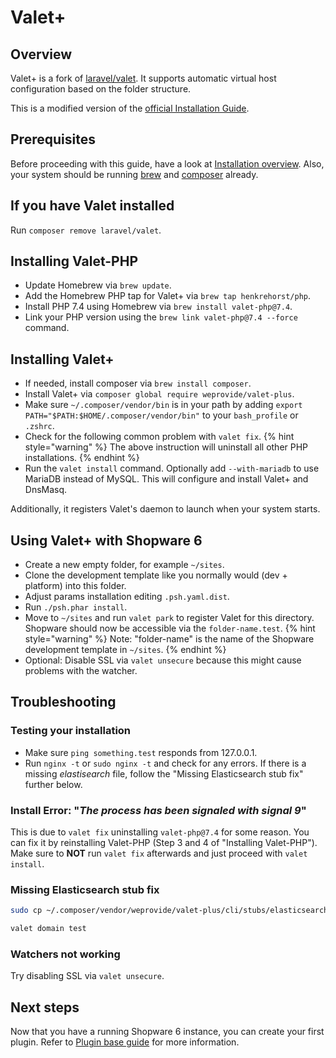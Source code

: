 # Valet+

## Overview

Valet+ is a fork of [laravel/valet](https://github.com/laravel/valet). It supports automatic virtual host configuration based on the folder structure.

This is a modified version of the [official Installation Guide](https://github.com/weprovide/valet-plus/wiki/Installation).

## Prerequisites

Before proceeding with this guide, have a look at [Installation overview](overview.md). Also, your system should be running [brew](https://brew.sh/) and [composer](https://getcomposer.org/) already.

## If you have Valet installed

Run `composer remove laravel/valet`.

## Installing Valet-PHP

- Update Homebrew via `brew update`.
- Add the Homebrew PHP tap for Valet+ via `brew tap henkrehorst/php`.
- Install PHP 7.4 using Homebrew via `brew install valet-php@7.4`.
- Link your PHP version using the `brew link valet-php@7.4 --force` command.

## Installing Valet+

- If needed, install composer via `brew install composer`.
- Install Valet+ via `composer global require weprovide/valet-plus`.
- Make sure `~/.composer/vendor/bin` is in your path by adding `export PATH="$PATH:$HOME/.composer/vendor/bin"` to your `bash_profile` or `.zshrc`.
- Check for the following common problem with `valet fix`. 
{% hint style="warning" %}
The above instruction will uninstall all other PHP installations.
{% endhint %}
- Run the `valet install` command. Optionally add `--with-mariadb` to use MariaDB instead of MySQL. This will configure and install Valet+ and DnsMasq.

Additionally, it registers Valet's daemon to launch when your system starts.

## Using Valet+ with Shopware 6

- Create a new empty folder, for example `~/sites`.
- Clone the development template like you normally would \(dev + platform\) into this folder.
- Adjust params installation editing `.psh.yaml.dist`.
- Run `./psh.phar install`.
- Move to `~/sites` and run `valet park` to register Valet for this directory. Shopware should now be accessible via the `folder-name.test`.
{% hint style="warning" %}
Note: "folder-name" is the name of the Shopware development template in `~/sites`.
{% endhint %}
- Optional: Disable SSL via `valet unsecure` because this might cause problems with the watcher.

## Troubleshooting

### Testing your installation

- Make sure `ping something.test` responds from 127.0.0.1.
- Run `nginx -t` or `sudo nginx -t` and check for any errors. If there is a missing *elastisearch* file, follow the "Missing Elasticsearch stub fix" further below.

### Install Error: "*The process has been signaled with signal 9*"

This is due to `valet fix` uninstalling `valet-php@7.4` for some reason. You can fix it by reinstalling Valet-PHP \(Step 3 and 4 of "Installing Valet-PHP"\). Make sure to **NOT** run `valet fix` afterwards and just proceed with `valet install`.

### Missing Elasticsearch stub fix

```bash
sudo cp ~/.composer/vendor/weprovide/valet-plus/cli/stubs/elasticsearch.conf /usr/local/etc/nginx/valet/elasticsearch.conf
```

```bash
valet domain test
```

### Watchers not working

Try disabling SSL via `valet unsecure`.

## Next steps

Now that you have a running Shopware 6 instance, you can create your first plugin. Refer to [Plugin base guide](../plugins/plugins/plugin-base-guide.md) for more information.
